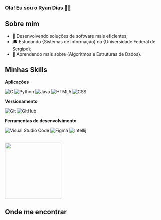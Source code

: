 ### Olá! Eu sou o Ryan Dias 👋😁

## Sobre mim

- 🤔 Desenvolvendo soluções de software mais eficientes;
- 🎓 Estudando {Sistemas de Informação} na {Universidade Federal de Sergipe};
- 🌱 Aprendendo mais sobre {Algoritmos e Estruturas de Dados}.

## Minhas Skills

**Aplicações**

![C](https://img.shields.io/badge/C-00599C?style=for-the-badge&logo=c&logoColor=white)
![Python](https://img.shields.io/badge/Python-14354C?style=for-the-badge&logo=python&logoColor=white)
![Java](https://img.shields.io/badge/-Java-333333?style=flat&logo=Java&logoColor=007396)
![HTML5](https://img.shields.io/badge/-HTML5-333333?style=flat&logo=HTML5)
![CSS](https://img.shields.io/badge/-CSS-333333?style=flat&logo=CSS3&logoColor=1572B6)

**Versionamento**

![Git](https://img.shields.io/badge/-Git-333333?style=flat&logo=git)
![GitHub](https://img.shields.io/badge/-GitHub-333333?style=flat&logo=github)

**Ferramentas de desenvolvimento**

![Visual Studio Code](https://img.shields.io/badge/-Visual%20Studio%20Code-333333?style=flat&logo=visual-studio-code&logoColor=007ACC)
![Figma](https://img.shields.io/badge/-Figma-333333?style=flat&logo=figma&logoColor=007ACC)
![Intellij](https://img.shields.io/badge/-Intellij-333333?style=flat&logo=intellij-idea&logoColor=00000)

<br/>

<a href="https://github.com/RyanzinhoDias" title="Perfil do Ryan">
  <img height="180em" src="https://github-readme-stats.vercel.app/api/top-langs/?username=ryanzinhodias&layout=compact" />
</a>

## Onde me encontrar

